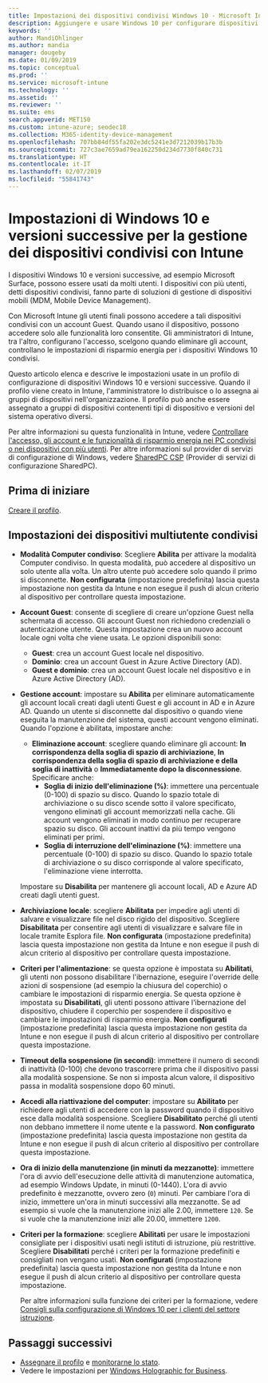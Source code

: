 ```yaml
---
title: Impostazioni dei dispositivi condivisi Windows 10 - Microsoft Intune - Azure | Microsoft Docs
description: Aggiungere e usare Windows 10 per configurare dispositivi condivisi o usati da più utenti in Microsoft Intune. Visualizzare un elenco di tutte le impostazioni e delle loro funzioni nei dispositivi, inclusi i dispositivi Microsoft Surface. Controllare gli account Guest, gestire gli account ed eliminare quelli inattivi, consentire o impedire il salvataggio nella risorsa di archiviazione locale, impostare le opzioni di alimentazione e sospensione, scegliere quando installare gli aggiornamenti e usare i dispositivi in ambienti di formazione in un profilo di configurazione del dispositivo.
keywords: ''
author: MandiOhlinger
ms.author: mandia
manager: dougeby
ms.date: 01/09/2019
ms.topic: conceptual
ms.prod: ''
ms.service: microsoft-intune
ms.technology: ''
ms.assetid: ''
ms.reviewer: ''
ms.suite: ems
search.appverid: MET150
ms.custom: intune-azure; seodec18
ms.collection: M365-identity-device-management
ms.openlocfilehash: 707bb84df55fa202e3dc5241e3d7212039b17b3b
ms.sourcegitcommit: 727c3ae7659ad79ea162250d234d7730f840c731
ms.translationtype: HT
ms.contentlocale: it-IT
ms.lasthandoff: 02/07/2019
ms.locfileid: "55841743"
---
```

# <a name="windows-10-and-later-settings-to-manage-shared-devices-using-intune"></a>Impostazioni di Windows 10 e versioni successive per la gestione dei dispositivi condivisi con Intune

I dispositivi Windows 10 e versioni successive, ad esempio Microsoft Surface, possono essere usati da molti utenti. I dispositivi con più utenti, detti dispositivi condivisi, fanno parte di soluzioni di gestione di dispositivi mobili (MDM, Mobile Device Management).

Con Microsoft Intune gli utenti finali possono accedere a tali dispositivi condivisi con un account Guest. Quando usano il dispositivo, possono accedere solo alle funzionalità loro consentite. Gli amministratori di Intune, tra l'altro, configurano l'accesso, scelgono quando eliminare gli account, controllano le impostazioni di risparmio energia per i dispositivi Windows 10 condivisi.

Questo articolo elenca e descrive le impostazioni usate in un profilo di configurazione di dispositivi Windows 10 e versioni successive. Quando il profilo viene creato in Intune, l'amministratore lo distribuisce o lo assegna ai gruppi di dispositivi nell'organizzazione. Il profilo può anche essere assegnato a gruppi di dispositivi contenenti tipi di dispositivo e versioni del sistema operativo diversi.

Per altre informazioni su questa funzionalità in Intune, vedere [Controllare l'accesso, gli account e le funzionalità di risparmio energia nei PC condivisi o nei dispositivi con più utenti](shared-user-device-settings.md). Per altre informazioni sul provider di servizi di configurazione di Windows, vedere [SharedPC CSP](https://docs.microsoft.com/windows/client-management/mdm/sharedpc-csp) (Provider di servizi di configurazione SharedPC).

## <a name="before-your-begin"></a>Prima di iniziare

[Creare il profilo](shared-user-device-settings.md).

## <a name="shared-multi-user-device-settings"></a>Impostazioni dei dispositivi multiutente condivisi

- **Modalità Computer condiviso**: Scegliere **Abilita** per attivare la modalità Computer condiviso. In questa modalità, può accedere al dispositivo un solo utente alla volta. Un altro utente può accedere solo quando il primo si disconnette. **Non configurata** (impostazione predefinita) lascia questa impostazione non gestita da Intune e non esegue il push di alcun criterio al dispositivo per controllare questa impostazione.
- **Account Guest**: consente di scegliere di creare un'opzione Guest nella schermata di accesso. Gli account Guest non richiedono credenziali o autenticazione utente. Questa impostazione crea un nuovo account locale ogni volta che viene usata. Le opzioni disponibili sono:
  - **Guest**: crea un account Guest locale nel dispositivo.
  - **Dominio**: crea un account Guest in Azure Active Directory (AD).
  - **Guest e dominio**: crea un account Guest locale nel dispositivo e in Azure Active Directory (AD).
- **Gestione account**: impostare su **Abilita** per eliminare automaticamente gli account locali creati dagli utenti Guest e gli account in AD e in Azure AD. Quando un utente si disconnette dal dispositivo o quando viene eseguita la manutenzione del sistema, questi account vengono eliminati. Quando l'opzione è abilitata, impostare anche:
  - **Eliminazione account**: scegliere quando eliminare gli account: **In corrispondenza della soglia di spazio di archiviazione**, **In corrispondenza della soglia di spazio di archiviazione e della soglia di inattività** o **Immediatamente dopo la disconnessione**. Specificare anche:
    - **Soglia di inizio dell'eliminazione (%)**: immettere una percentuale (0-100) di spazio su disco. Quando lo spazio totale di archiviazione o su disco scende sotto il valore specificato, vengono eliminati gli account memorizzati nella cache. Gli account vengono eliminati in modo continuo per recuperare spazio su disco. Gli account inattivi da più tempo vengono eliminati per primi.
    - **Soglia di interruzione dell'eliminazione (%)**: immettere una percentuale (0-100) di spazio su disco. Quando lo spazio totale di archiviazione o su disco corrisponde al valore specificato, l'eliminazione viene interrotta.

  Impostare su **Disabilita** per mantenere gli account locali, AD e Azure AD creati dagli utenti guest.

- **Archiviazione locale**: scegliere **Abilitata** per impedire agli utenti di salvare e visualizzare file nel disco rigido del dispositivo. Scegliere **Disabilitata** per consentire agli utenti di visualizzare e salvare file in locale tramite Esplora file. **Non configurata** (impostazione predefinita) lascia questa impostazione non gestita da Intune e non esegue il push di alcun criterio al dispositivo per controllare questa impostazione.
- **Criteri per l'alimentazione**: se questa opzione è impostata su **Abilitati**, gli utenti non possono disabilitare l'ibernazione, eseguire l'override delle azioni di sospensione (ad esempio la chiusura del coperchio) o cambiare le impostazioni di risparmio energia. Se questa opzione è impostata su **Disabilitati**, gli utenti possono attivare l'ibernazione del dispositivo, chiudere il coperchio per sospendere il dispositivo e cambiare le impostazioni di risparmio energia. **Non configurati** (impostazione predefinita) lascia questa impostazione non gestita da Intune e non esegue il push di alcun criterio al dispositivo per controllare questa impostazione.
- **Timeout della sospensione (in secondi)**: immettere il numero di secondi di inattività (0-100) che devono trascorrere prima che il dispositivo passi alla modalità sospensione. Se non si imposta alcun valore, il dispositivo passa in modalità sospensione dopo 60 minuti.
- **Accedi alla riattivazione del computer**: impostare su **Abilitato** per richiedere agli utenti di accedere con la password quando il dispositivo esce dalla modalità sospensione. Scegliere **Disabilitato** perché gli utenti non debbano immettere il nome utente e la password. **Non configurato** (impostazione predefinita) lascia questa impostazione non gestita da Intune e non esegue il push di alcun criterio al dispositivo per controllare questa impostazione.
- **Ora di inizio della manutenzione (in minuti da mezzanotte)**: immettere l'ora di avvio dell'esecuzione delle attività di manutenzione automatica, ad esempio Windows Update, in minuti (0-1440). L'ora di avvio predefinito è mezzanotte, ovvero zero (`0`) minuti. Per cambiare l'ora di inizio, immettere un'ora in minuti successivi alla mezzanotte. Se ad esempio si vuole che la manutenzione inizi alle 2.00, immettere `120`. Se si vuole che la manutenzione inizi alle 20.00, immettere `1200`.
- **Criteri per la formazione**: scegliere **Abilitati** per usare le impostazioni consigliate per i dispositivi usati negli istituti di istruzione, più restrittive. Scegliere **Disabilitati** perché i criteri per la formazione predefiniti e consigliati non vengano usati. **Non configurati** (impostazione predefinita) lascia questa impostazione non gestita da Intune e non esegue il push di alcun criterio al dispositivo per controllare questa impostazione.

  Per altre informazioni sulla funzione dei criteri per la formazione, vedere [Consigli sulla configurazione di Windows 10 per i clienti del settore istruzione](https://docs.microsoft.com/education/windows/configure-windows-for-education).

## <a name="next-steps"></a>Passaggi successivi

- [Assegnare il profilo](device-profile-assign.md) e [monitorarne lo stato](device-profile-monitor.md).
- Vedere le impostazioni per [Windows Holographic for Business](shared-user-device-settings-windows-holographic.md).
